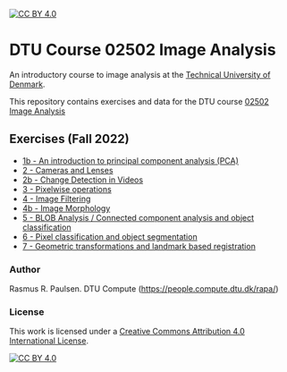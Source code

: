 [![CC BY 4.0][cc-by-shield]][cc-by]

# DTU Course 02502 Image Analysis

An introductory course to image analysis at the [Technical University of Denmark](https://www.dtu.dk/).

This repository contains exercises and data for the DTU course [02502 Image Analysis](http://courses.compute.dtu.dk/02502/)

## Exercises (Fall 2022)

- [1b - An introduction to principal component analysis (PCA)](exercises/ex1b-PCA)
- [2 - Cameras and Lenses](exercises/ex2-CamerasAndLenses)
- [2b - Change Detection in Videos](exercises/ex2b-ChangeDetectionInVideos)
- [3 - Pixelwise operations](exercises/ex3-PixelwiseOperations)
- [4 - Image Filtering](exercises/ex4-ImageFiltering)
- [4b - Image Morphology](exercises/ex4b-ImageMorphology)
- [5 - BLOB Analysis / Connected component analysis and object classification](exercises/ex5-BLOBAnalysis/)
- [6 - Pixel classification and object segmentation](exercises/ex6-PixelClassificationAndObjectSegmentation)
- [7 - Geometric transformations and landmark based registration](exercises/Ex7-GeometricTransformationsAndRegistration)

### Author

Rasmus R. Paulsen. DTU Compute (https://people.compute.dtu.dk/rapa/)

### License

This work is licensed under a
[Creative Commons Attribution 4.0 International License][cc-by].

[![CC BY 4.0][cc-by-image]][cc-by]

[cc-by]: http://creativecommons.org/licenses/by/4.0/
[cc-by-image]: https://i.creativecommons.org/l/by/4.0/88x31.png
[cc-by-shield]: https://img.shields.io/badge/License-CC%20BY%204.0-lightgrey.svg
